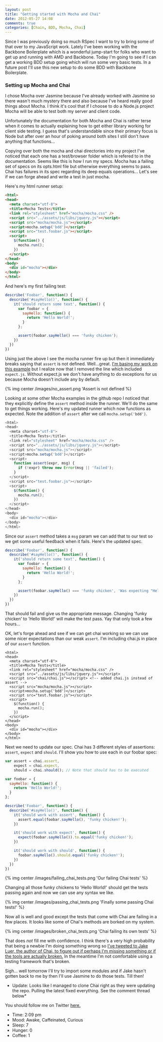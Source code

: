 ```yaml
---
layout: post
title: "Getting started with Mocha and Chai"
date: 2012-05-27 14:08
comments: true
categories: [Chain, BDD, Mocha, Chai]
---
```


Since I was previously doing so much RSpec I want to try to bring some of that over to my JavaScript work. Lately I've been working with the Backbone Boilerplate which is a wonderful jump-start for folks who want to get up and running with AMD and Backbone. Today I'm going to see if I can get a working BDD setup going which will run some very basic tests. In a future post I'll use this new setup to do some BDD with Backbone Boilerplate.

### Setting up Mocha and Chai

I chose Mocha over Jasmine because I've already worked with Jasmine so there wasn't much mystery there and also because I've heard really good things about Mocha. I think it's cool that if I choose to do a Node.js project Mocha will be able to test both my server and client code.

Unfortunately the documentation for both Mocha and Chai is rather terse when it comes to actually explaining how to get either library working for client side testing. I guess that's understandable since their primary focus is Node but after over an hour of poking around both sites I still don't have anything that functions...

Copying over both the mocha and chai directories into my project I've noticed that each one has a test/browser folder which is refered to in the documentation. Seems like this is how I run my specs. Mocha has a failing set of specs on its opts.html file but otherwise everything seems to pass. Chai has failures in its spec regarding its deep equals operations... Let's see if we can forge ahead and write a test in just mocha.

Here's my html runner setup:

``` html
<html>
<head>
  <meta charset="utf-8">
  <title>Mocha Tests</title>
  <link rel="stylesheet" href="mocha/mocha.css" />
  <script src="../assets/js/libs/jquery.js"></script>
  <script src="mocha/mocha.js"></script>
  <script>mocha.setup('bdd')</script>
  <script src="test.foobar.js"></script>
  <script>
    $(function() {
      mocha.run();
    })
  </script>
</head>
<body>
  <div id="mocha"></div>
</body>
</html>
```

And here's my first failing test:

``` js
describe('Foobar', function() {
  describe('#sayHello()', function() {
    it('should return some text', function() {
      var foobar = {
        sayHello: function() {
          return 'Hello World!';
        }
      };

      assert(foobar.sayHello() === 'funky chicken');
    })
  })
})
```

Using just the above I see the mocha runner fire up but then it immediately breaks saying that `assert` is not defined. Well...great. [I'm basing my work on this example](http://visionmedia.github.com/mocha/#browser-support) but I realize now that I removed the line which included `expect.js`. Without expect.js we don't have anything to do exceptions for us because Mocha doesn't include any by default.

{% img center /images/no_assert.png 'Assert is not defined %}

Looking at some other Mocha examples in the github repo I noticed that they explicitly define the `assert` method inside the runner. We'll do the same to get things working. Here's my updated runner which now functions as expected. Note the addition of `assert` after we call `mocha.setup('bdd')`.

``` js
<html>
<head>
  <meta charset="utf-8">
  <title>Mocha Tests</title>
  <link rel="stylesheet" href="mocha/mocha.css" />
  <script src="../assets/js/libs/jquery.js"></script>
  <script src="mocha/mocha.js"></script>
  <script>mocha.setup('bdd')</script>
  <script>
    function assert(expr, msg) {
      if (!expr) throw new Error(msg || 'failed');
    }
  </script>
  <script src="test.foobar.js"></script>
  <script>
    $(function() {
      mocha.run();
    })
  </script>
</head>
<body>
  <div id="mocha"></div>
</body>
</html>
```

Since our `assert` method takes a `msg` param we can add that to our test so we get some useful feedback when it fails. Here's the updated spec.

``` js
describe('Foobar', function() {
  describe('#sayHello()', function() {
    it('should return some text', function() {
      var foobar = {
        sayHello: function() {
          return 'Hello World!';
        }
      };

      assert(foobar.sayHello() === 'funky chicken', 'Was expecting "Hello World!"');
    })
  })
})
```

That should fail and give us the appropriate message. Changing 'funky chicken' to 'Hello World!' will make the test pass. Yay that only took a few hours...

OK, let's forge ahead and see if we can get chai working so we can use some nicer expectations than our weak `assert`. I'm including chai.js in place of our `assert` function.

```
<html>
<head>
  <meta charset="utf-8">
  <title>Mocha Tests</title>
  <link rel="stylesheet" href="mocha/mocha.css" />
  <script src="../assets/js/libs/jquery.js"></script>
  <script src="chai/chai.js"></script> <!-- added chai.js instead of assert -->
  <script src="mocha/mocha.js"></script>
  <script>mocha.setup('bdd')</script>
  <script src="test.foobar.js"></script>
  <script>
    $(function() {
      mocha.run();
    })
  </script>
</head>
<body>
  <div id="mocha"></div>
</body>
</html>
```

Next we need to update our spec. Chai has 3 different styles of assertions: `assert`, `expect` and `should`. I'll show you how to use each in our foobar spec:

``` js
var assert = chai.assert,
    expect = chai.expect,
    should = chai.should(); // Note that should has to be executed

var foobar = {
  sayHello: function() {
    return 'Hello World!';
  }
};

describe('Foobar', function() {
  describe('#sayHello()', function() {
    it('should work with assert', function() {
      assert.equal(foobar.sayHello(), 'funky chicken!');
    })

    it('should work with expect', function() {
      expect(foobar.sayHello()).to.equal('funky chicken!');
    })

    it('should work with should', function() {
      foobar.sayHello().should.equal('funky chicken!');
    })
  })
})
```

{% img center /images/failing_chai_tests.png 'Our failing Chai tests' %}

Changing all those funky chickens to 'Hello World!' should get the tests passing again and now we can use any syntax we like.

{% img center /images/passing_chai_tests.png 'Finally some passing Chai tests!' %}

Now all is well and good except the tests that come with Chai are failing in a few places. It looks like some of Chai's methods are borked on my system.

{% img center /images/broken_chai_tests.png 'Chai failing its own tests' %}

That does *not* fill me with confidence. I think there's a very high probability that being a newbie I'm doing something wrong so [I've tweeted to Jake Luer, the author of Chai, to figure out if perhaps I'm missing something or if the tools are actually broken.](https://twitter.com/rob_dodson/status/206893206435151872/photo/1) In the meantime I'm not comfortable using a testing framework that's broken.

Sigh... well tomorrow I'll try to import some modules and if Jake hasn't gotten back to me by then I'll use Jasmine to do those tests. Till then!

* Update: Looks like I managed to clone Chai right as they were updating the repo. Pulling the latest fixed everything. See the comment thread below*

You should follow me on Twitter [here.](http://twitter.com/rob_dodson)

- Time: 2:09 pm
- Mood: Awake, Caffeinated, Curious
- Sleep: 7
- Hunger: 0
- Coffee: 1